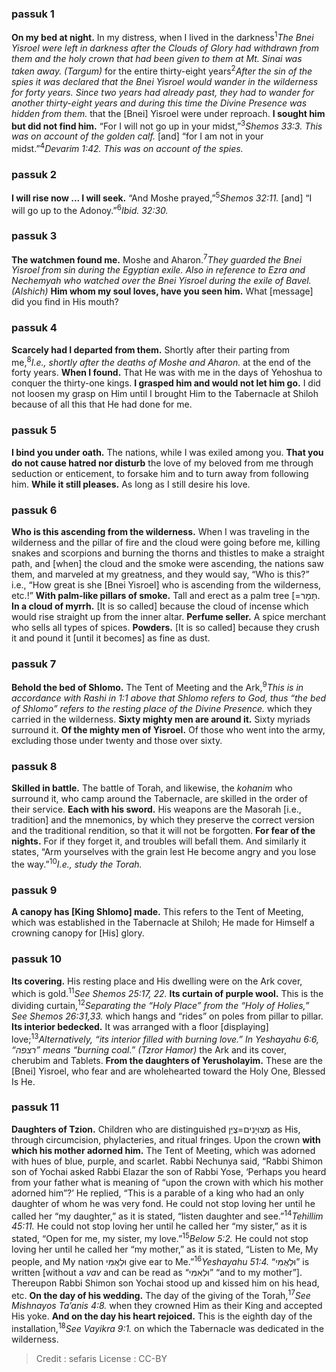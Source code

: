 
### passuk 1
<b>On my bed at night.</b> In my distress, when I lived in the darkness<sup>1</sup><i class="footnote">The Bnei Yisroel were left in darkness after the Clouds of Glory had withdrawn from them and the holy crown that had been given to them at Mt. Sinai was taken away. (Targum) </i> for the entire thirty-eight years<sup>2</sup><i class="footnote">After the sin of the spies it was declared that the Bnei Yisroel would wander in the wilderness for forty years. Since two years had already past, they had to wander for another thirty-eight years and during this time the Divine Presence was hidden from them. </i> that the [Bnei] Yisroel were under reproach. 
<b>I sought him but did not find him.</b> “For I will not go up in your midst,”<sup>3</sup><i class="footnote">Shemos 33:3. This was on account of the golden calf. </i> [and] “for I am not in your midst.”<sup>4</sup><i class="footnote">Devarim 1:42. This was on account of the spies. </i> 

### passuk 2
<b>I will rise now ... I will seek.</b> “And Moshe prayed,”<sup>5</sup><i class="footnote">Shemos 32:11. </i> [and] “I will go up to the Adonoy.”<sup>6</sup><i class="footnote">Ibid. 32:30. </i> 

### passuk 3
<b>The watchmen found me.</b> Moshe and Aharon.<sup>7</sup><i class="footnote">They guarded the Bnei Yisroel from sin during the Egyptian exile. Also in reference to Ezra and Nechemyah who watched over the Bnei Yisroel during the exile of Bavel. (Alshich) </i> 
<b>Him whom my soul loves, have you seen him.</b> What [message] did you find in His mouth? 

### passuk 4
<b>Scarcely had I departed from them.</b> Shortly after their parting from me,<sup>8</sup><i class="footnote">I.e., shortly after the deaths of Moshe and Aharon. </i> at the end of the forty years. 
<b>When I found.</b> That He was with me in the days of Yehoshua to conquer the thirty-one kings.
<b>I grasped him and would not let him go.</b> I did not loosen my grasp on Him until I brought Him to the Tabernacle at Shiloh because of all this that He had done for me.

### passuk 5
<b>I bind you under oath.</b> The nations, while I was exiled among you. 
<b>That you do not cause hatred nor disturb</b> the love of my beloved from me through seduction or enticement, to forsake him and to turn away from following him. 
<b>While it still pleases.</b> As long as I still desire his love.

### passuk 6
<b>Who is this ascending from the wilderness.</b> When I was traveling in the wilderness and the pillar of fire and the cloud were going before me, killing snakes and scorpions and burning the thorns and thistles to make a straight path, and [when] the cloud and the smoke were ascending, the nations saw them, and marveled at my greatness, and they would say, “Who is this?” i.e., “How great is she [Bnei Yisroel] who is ascending from the wilderness, etc.!” 
<b>With palm-like pillars of smoke.</b> Tall and erect as a palm tree [=תָּמָר.
<b>In a cloud of myrrh.</b> [It is so called] because the cloud of incense which would rise straight up from the inner altar.
<b>Perfume seller.</b> A spice merchant who sells all types of spices.
<b>Powders.</b> [It is so called] because they crush it and pound it [until it becomes] as fine as dust.

### passuk 7
<b>Behold the bed of Shlomo.</b> The Tent of Meeting and the Ark,<sup>9</sup><i class="footnote">This is in accordance with Rashi in 1:1 above that Shlomo refers to God, thus “the bed of Shlomo” refers to the resting place of the Divine Presence. </i> which they carried in the wilderness. 
<b>Sixty mighty men are around it.</b> Sixty myriads surround it.
<b>Of the mighty men of Yisroel.</b> Of those who went into the army, excluding those under twenty and those over sixty. 

### passuk 8
<b>Skilled in battle.</b> The battle of Torah, and likewise, the <i>kohanim</i> who surround it, who camp around the Tabernacle, are skilled in the order of their service. 
<b>Each with his sword.</b> His weapons are the Masorah [i.e., tradition] and the mnemonics, by which they preserve the correct version and the traditional rendition, so that it will not be forgotten. 
<b>For fear of the nights.</b> For if they forget it, and troubles will befall them. And similarly it states, “Arm yourselves with the grain lest He become angry and you lose the way.”<sup>10</sup><i class="footnote">I.e., study the Torah. </i> 

### passuk 9
<b>A canopy has [King Shlomo] made.</b> This refers to the Tent of Meeting, which was established in the Tabernacle at Shiloh; He made for Himself a crowning canopy for [His] glory. 

### passuk 10
<b>Its covering.</b> His resting place and His dwelling were on the Ark cover, which is gold.<sup>11</sup><i class="footnote">See Shemos 25:17, 22. </i> 
<b>Its curtain of purple wool.</b> This is the dividing curtain,<sup>12</sup><i class="footnote">Separating the “Holy Place” from the “Holy of Holies,” See Shemos 26:31,33. </i> which hangs and “rides” on poles from pillar to pillar. 
<b>Its interior bedecked.</b> It was arranged with a floor [displaying] love;<sup>13</sup><i class="footnote">Alternatively, “its interior filled with burning love.” In Yeshayahu 6:6, “רצפה” means “burning coal.” (Tzror Hamor) </i> the Ark and its cover, cherubim and Tablets. 
<b>From the daughters of Yerusholayim.</b> These are the [Bnei] Yisroel, who fear and are wholehearted toward the Holy One, Blessed Is He. 

### passuk 11
<b>Daughters of Tzion.</b> Children who are distinguished מְצוּיָנִים=צֻיָּן as His, through circumcision, phylacteries, and ritual fringes. Upon the crown 
<b>with which his mother adorned him.</b> The Tent of Meeting, which was adorned with hues of blue, purple, and scarlet. Rabbi Nechunya said, “Rabbi Shimon son of Yochai asked Rabbi Elazar the son of Rabbi Yose, ‘Perhaps you heard from your father what is meaning of “upon the crown with which his mother adorned him”?’ He replied, “This is a parable of a king who had an only daughter of whom he was very fond. He could not stop loving her until he called her “my daughter,” as it is stated, “listen daughter and see.”<sup>14</sup><i class="footnote">Tehillim 45:11. </i> He could not stop loving her until he called her “my sister,” as it is stated, “Open for me, my sister, my love.”<sup>15</sup><i class="footnote">Below 5:2. </i> He could not stop loving her until he called her “my mother,” as it is stated, “Listen to Me, My people, and My nation וּלְאֻמִּי give ear to Me.”<sup>16</sup><i class="footnote">Yeshayahu 51:4. </i> “וּלְאֻמִּי” is written [without a <i>vav</i> and can be read as “וּלְאִמִּי” “and to my mother”]. Thereupon Rabbi Shimon son Yochai stood up and kissed him on his head, etc. 
<b>On the day of his wedding.</b> The day of the giving of the Torah,<sup>17</sup><i class="footnote">See Mishnayos Ta’anis 4:8. </i> when they crowned Him as their King and accepted His yoke. 
<b>And on the day his heart rejoiced.</b> This is the eighth day of the installation,<sup>18</sup><i class="footnote">See Vayikra 9:1. </i> on which the Tabernacle was dedicated in the wilderness. 

>Credit : sefaris
>License : CC-BY